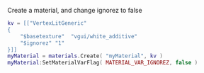 Create a material, and change ignorez to false

```lua
kv = [["VertexLitGeneric"
{
    "$basetexture"  "vgui/white_additive"
    "$ignorez" "1"
}]]
myMaterial = materials.Create( "myMaterial", kv )
myMaterial:SetMaterialVarFlag( MATERIAL_VAR_IGNOREZ, false )
```
